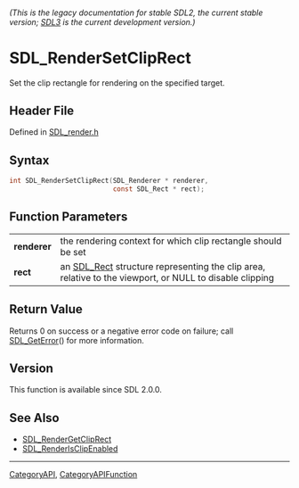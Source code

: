 ###### (This is the legacy documentation for stable SDL2, the current stable version; [SDL3](https://wiki.libsdl.org/SDL3/) is the current development version.)
# SDL_RenderSetClipRect

Set the clip rectangle for rendering on the specified target.

## Header File

Defined in [SDL_render.h](https://github.com/libsdl-org/SDL/blob/SDL2/include/SDL_render.h)

## Syntax

```c
int SDL_RenderSetClipRect(SDL_Renderer * renderer,
                          const SDL_Rect * rect);

```

## Function Parameters

|                  |                                                                                                                     |
| ---------------- | ------------------------------------------------------------------------------------------------------------------- |
| **renderer**     | the rendering context for which clip rectangle should be set                                                        |
| **rect**         | an [SDL_Rect](SDL_Rect) structure representing the clip area, relative to the viewport, or NULL to disable clipping |

## Return Value

Returns 0 on success or a negative error code on failure; call
[SDL_GetError](SDL_GetError)() for more information.

## Version

This function is available since SDL 2.0.0.

## See Also

- [SDL_RenderGetClipRect](SDL_RenderGetClipRect)
- [SDL_RenderIsClipEnabled](SDL_RenderIsClipEnabled)

----
[CategoryAPI](CategoryAPI), [CategoryAPIFunction](CategoryAPIFunction)

